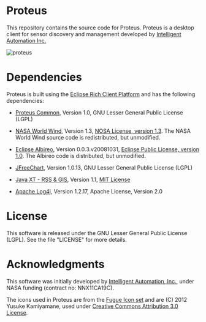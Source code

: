 # Proteus 

This repository contains the source code for Proteus. Proteus is a
desktop client for sensor discovery and management developed by
[Intelligent Automation Inc.](http://www.i-a-i.com)

![proteus](https://raw.github.com/intelligentautomation/proteus/master/utilities/screenshots/proteus-1.2.0.beta.png)

# Dependencies 

Proteus is built using the
[Eclipse Rich Client Platform](http://wiki.eclipse.org/index.php/Rich_Client_Platform)
and has the following dependencies:

* [Proteus Common](https://github.com/intelligentautomation/proteus-common), Version 1.0, GNU Lesser General Public License (LGPL)

* [NASA World Wind](http://worldwind.arc.nasa.gov/java/), Version 1.3, [NOSA License, version 1.3](http://ti.arc.nasa.gov/opensource/nosa/ "NOSA License"). The NASA World Wind source code is redistributed, but unmodified. 

* [Eclipse Albireo](http://wiki.eclipse.org/Albireo_Project "Eclipse Albireo"), Version 0.0.3.v20081031, [Eclipse Public License, version 1.0](http://www.eclipse.org/legal/epl-v10.html "Eclipse Public License"). The Albireo code is distributed, but unmodified. 

* [JFreeChart](http://www.jfree.org/jfreechart/), Version 1.0.13, GNU Lesser General Public License (LGPL)

* [Java XT - RSS & GIS](http://www.javaxt.com/), Version 1.1, [MIT License](http://www.javaxt.com/downloads/javaxt-core/LICENSE.TXT "MIT License")

* [Apache Log4j](http://logging.apache.org/log4j/1.2/ "Apache Log4j"), Version 1.2.17, Apache License, Version 2.0

# License 

This software is released under the GNU Lesser General Public License (LGPL). See the file "LICENSE" for more details. 

# Acknowledgments

This software was initially developed by [Intelligent Automation, Inc.](http://www.i-a-i.com "IAI"), under NASA funding (contract no: NNX11CA19C). 

The icons used in Proteus are from the
[Fugue Icon set](http://p.yusukekamiyamane.com/icons/search/fugue/) and are   (C) 2012 Yusuke Kamiyamane, used under
[Creative Commons
Attribution 3.0 License](http://creativecommons.org/licenses/by/3.0/).

